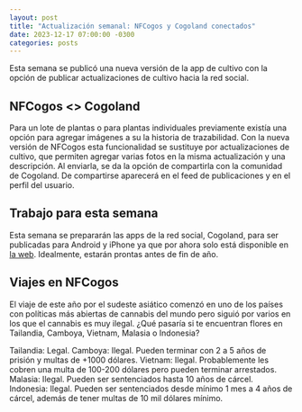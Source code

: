 ```yaml
---
layout: post
title: "Actualización semanal: NFCogos y Cogoland conectados"
date: 2023-12-17 07:00:00 -0300
categories: posts
---
```


Esta semana se publicó una nueva versión de la app de cultivo con la opción de publicar actualizaciones de cultivo hacia la red social.

## NFCogos <> Cogoland

Para un lote de plantas o para plantas individuales previamente existía una opción para agregar imágenes a su la historia de trazabilidad. Con la nueva versión de NFCogos esta funcionalidad se sustituye por actualizaciones de cultivo, que permiten agregar varias fotos en la misma actualización y una descripción. Al enviarla, se da la opción de compartirla con la comunidad de Cogoland. De compartirse aparecerá en el feed de publicaciones y en el perfil del usuario.

## Trabajo para esta semana

Esta semana se prepararán las apps de la red social, Cogoland, para ser publicadas para Android y iPhone ya que por ahora solo está disponible en [la web](https://www.cogoland.com). Idealmente, estarán prontas antes de fin de año.

## Viajes en NFCogos

El viaje de este año por el sudeste asiático comenzó en uno de los países con políticas más abiertas de cannabis del mundo pero siguió por varios en los que el cannabis es muy ilegal. ¿Qué pasaría si te encuentran flores en Tailandia, Camboya, Vietnam, Malasia o Indonesia?

Tailandia: Legal.
Camboya: Ilegal. Pueden terminar con 2 a 5 años de prisión y multas de +1000 dólares.
Vietnam: Ilegal. Probablemente les cobren una multa de 100-200 dólares pero pueden terminar arrestados.
Malasia: Ilegal. Pueden ser sentenciados hasta 10 años de cárcel.
Indonesia: Ilegal. Pueden ser sentenciados desde mínimo 1 mes a 4 años de cárcel, además de tener multas de 10 mil dólares mínimo.
